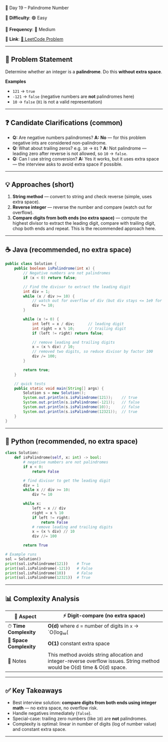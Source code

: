 🌟 Day 19 – Palindrome Number

📌 **Difficulty**: 🟢 Easy

📌 **Frequency**: 🔁 Medium

📌 **Link**: [🔗 LeetCode Problem](https://leetcode.com/problems/palindrome-number/)

---

## 📝 Problem Statement

Determine whether an integer is a **palindrome**. Do this **without extra space**.

**Examples**

* `121` → `true`
* `-121` → `false` (negative numbers are **not** palindromes here)
* `10` → `false` (`01` is not a valid representation)

---

## ❓ Candidate Clarifications (common)

* **Q:** Are negative numbers palindromes?
  **A:** **No** — for this problem negative ints are considered non-palindrome.
* **Q:** What about trailing zeros? e.g. `10` → `01` ?
  **A:** Not palindrome — leading zero after reverse is not allowed, so `10` → `false`.
* **Q:** Can I use string conversion?
  **A:** Yes it works, but it uses extra space — the interview asks to avoid extra space if possible.

---

## 💡 Approaches (short)

1. **String method** — convert to string and check reverse (simple, uses extra space).
2. **Reverse integer** — reverse the number and compare (watch out for overflow).
3. **Compare digits from both ends (no extra space)** — compute the highest divisor to extract the leading digit, compare with trailing digit, chop both ends and repeat. This is the recommended approach here.

---

## ☕ Java (recommended, no extra space)

```java
public class Solution {
    public boolean isPalindrome(int x) {
        // Negative numbers are not palindromes
        if (x < 0) return false;

        // Find the divisor to extract the leading digit
        int div = 1;
        while (x / div >= 10) {
            // watch out for overflow of div (but div stays <= 1e9 for 32-bit int)
            div *= 10;
        }

        while (x != 0) {
            int left = x / div;      // leading digit
            int right = x % 10;      // trailing digit
            if (left != right) return false;

            // remove leading and trailing digits
            x = (x % div) / 10;
            // removed two digits, so reduce divisor by factor 100
            div /= 100;
        }

        return true;
    }

    // quick tests
    public static void main(String[] args) {
        Solution s = new Solution();
        System.out.println(s.isPalindrome(121));    // true
        System.out.println(s.isPalindrome(-121));   // false
        System.out.println(s.isPalindrome(10));     // false
        System.out.println(s.isPalindrome(12321));  // true
    }
}
```

---

## 🐍 Python (recommended, no extra space)

```python
class Solution:
    def isPalindrome(self, x: int) -> bool:
        # negative numbers are not palindromes
        if x < 0:
            return False

        # find divisor to get the leading digit
        div = 1
        while x // div >= 10:
            div *= 10

        while x:
            left = x // div
            right = x % 10
            if left != right:
                return False
            # remove leading and trailing digits
            x = (x % div) // 10
            div //= 100

        return True

# Example runs
sol = Solution()
print(sol.isPalindrome(121))    # True
print(sol.isPalindrome(-121))   # False
print(sol.isPalindrome(10))     # False
print(sol.isPalindrome(12321))  # True
```

---

## 📊 Complexity Analysis

| 🔎 Aspect               | ⚡ Digit-compare (no extra space)                                                                                       |  
| ----------------------- | ------------------------------------------------------------------------------------------------------------------------ | 
| ⏱ **Time Complexity**   | **O(d)** where `d` = number of digits in `x` → \`O(log₁₀(                                                                |  
| 💾 **Space Complexity** | **O(1)** constant extra space                                                                                            |   
| 📝 Notes                | This method avoids string allocation and integer-reverse overflow issues. String method would be O(d) time & O(d) space. |       

---

## ✅ Key Takeaways

* Best interview solution: **compare digits from both ends using integer math** — no extra space, no overflow risk.
* Handle negatives immediately (`false`).
* Special-case: trailing zero numbers (like `10`) are **not** palindromes.
* Complexity is optimal: linear in number of digits (log of number value) and constant extra space.

---
